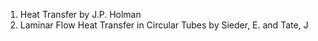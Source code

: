  <ol>
   <li>Heat Transfer by J.P. Holman</li>
   <li>Laminar Flow Heat Transfer in Circular Tubes by Sieder, E. and Tate, J</li>
 </ol>